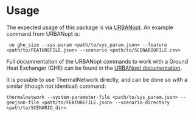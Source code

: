 # Usage

The expected usage of this package is via [URBANopt](https://docs.urbanopt.net/). An example command from URBANopt is:

` uo ghe_size --sys-param <path/to/sys_param.json> --feature <path/to/FEATUREFILE.json> --scenario <path/to/SCENARIOFILE.csv>`

Full documnentation of the URBANopt commands to work with a Ground Heat Exchanger (GHE) can be found in the [URBANopt documentation](https://docs.urbanopt.net/workflows/ghp/ghp.html).

It is possible to use ThermalNetwork directly, and can be done so with a similar (though not identical) command:

 `thermalnetwork --system-parameter-file <path/to/sys_param.json> --geojson-file <path/to/FEATUREFILE.json> --scenario-directory <path/to/SCENARIO_dir>`
